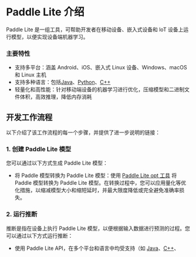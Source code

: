 # Paddle Lite 介绍

Paddle Lite 是一组工具，可帮助开发者在移动设备、嵌入式设备和 loT 设备上运行模型，以便实现设备端机器学习。

### 主要特性

- 支持多平台：涵盖 Android、iOS、嵌入式 Linux 设备、Windows、macOS 和 Linux 主机
- 支持多种语言：包括[Java](../api_reference/java_api_doc)、[Python](../api_reference/python_api_doc)、[C++](../api_reference/cxx_api_doc)
- 轻量化和高性能：针对移动端设备的机器学习进行优化，压缩模型和二进制文件体积，高效推理，降低内存消耗

## 开发工作流程
以下介绍了该工作流程的每一个步骤，并提供了进一步说明的链接：

### 1. 创建 Paddle Lite 模型

您可以通过以下方式生成 Paddle Lite 模型：

- 将 Paddle 模型转换为 Paddle Lite 模型：使用 [Paddle Lite opt 工具](../user_guides/model_optimize_tool) 将 Paddle 模型转换为 Paddle Lite 模型。在转换过程中，您可以应用量化等优化措施，以缩减模型大小和缩短延时，并最大限度降低或完全避免准确率损失。

### 2. 运行推断

推断是指在设备上执行 Paddle Lite 模型，以便根据输入数据进行预测的过程。您可以通过以下方式运行推断：

- 使用 Paddle Lite API，在多个平台和语言中均受支持（如 [Java](../user_guides/java_demo)、[C++](../user_guides/cpp_demo)、[Python](../user_guides/python_demo)）
  - 配置参数（`MobileConfig`），设置模型来源等
  - 创建推理器（Predictor），调用 `CreatePaddlePredictor` 接口即可创建
  - 设置模型输入，通过 `predictor->GetInput(i)` 获取输入变量，并为其指定大小和数值
  - 执行预测，只需要调用 `predictor->Run()`
  - 获得输出，使用 `predictor->GetOutput(i)` 获取输出变量，并通过 `data<T>` 取得输出值

在有 GPU 的设备上，您可以使用 [Paddle Lite 的 OpenCL 后端](../demo_guides/opencl)加速来提升性能。

## 开始使用

根据目标设备，您可以参阅以下指南：

- Android：请浏览 [Android 工程示例](../demo_guides/android_app_demo)
- iOS：请浏览 [iOS 工程示例](../demo_guides/ios_app_demo)
- 嵌入式 Linux：请浏览 [Linux(ARM) 工程示例](../demo_guides/linux_arm_demo)
- windows、macOS、Linux 等 x86 架构的 CPU 主机： 请浏览 [Paddle Lite 使用 X86 预测部署](../demo_guides/x86)
- AI 加速芯片
  - 昆仑芯 XPU ：请浏览 [Paddle Lite 使用昆仑芯 XPU 预测部署](../demo_guides/kunlunxin_xpu)
  - 昆仑芯 XTCL ：请浏览 [Paddle Lite 使用昆仑芯 XTCL 预测部署](../demo_guides/kunlunxin_xtcl)
  - 华为麒麟 NPU ：请浏览 [Paddle Lite 使用华为麒麟 NPU 预测部署](../demo_guides/huawei_kirin_npu)
  - 华为昇腾 NPU ：请浏览 [Paddle Lite 使用华为昇腾 NPU 预测部署](../demo_guides/huawei_ascend_npu)
  - 瑞芯微 (Rockchip) NPU ：请浏览 [Paddle Lite 使用瑞芯微 NPU 预测部署](../demo_guides/rockchip_npu)
  - 联发科 (Mediatek) APU ：请浏览 [Paddle Lite 使用联发科 APU 预测部署](../demo_guides/mediatek_apu)
  - 颖脉 (Imagination) NNA ：请浏览 [Paddle Lite 使用颖脉 NNA 预测部署](../demo_guides/imagination_nna)
  - 高通 (Qualcomm) QNN ：请浏览 [Paddle Lite 使用高通 QNN 预测部署](../demo_guides/qualcomm_qnn)
  - 寒武纪 (Cambricon) MLU ：请浏览 [Paddle Lite 使用寒武纪 MLU 预测部署](../demo_guides/cambricon_mlu)
  - 亿智 (Eeasytech) NPU ：请浏览 [Paddle Lite 使用亿智 NPU 预测部署](../demo_guides/eeasytech_npu)
  - 英特尔 (Intel) OpenVINO ：请浏览 [Paddle Lite 使用英特尔 OpenVINO 预测部署](../demo_guides/intel_openvino)
  - 安卓 (Android) NNAPI ：请浏览 [Paddle Lite 使用 Android NNAPI 预测部署](../demo_guides/android_nnapi)
  - 芯原 (VeriSilicon) TIM-VX：请浏览 [Paddle Lite 使用 芯原 TIM-VX 预测部署](../demo_guides/verisilicon_timvx)
  - 晶晨（Amlogic）NPU ：请浏览 [Paddle Lite 使用 Amlogic NPU 预测部署](../demo_guides/amlogic_npu)

## 技术路线

- [Paddle Lite RoadMap](roadmap)
